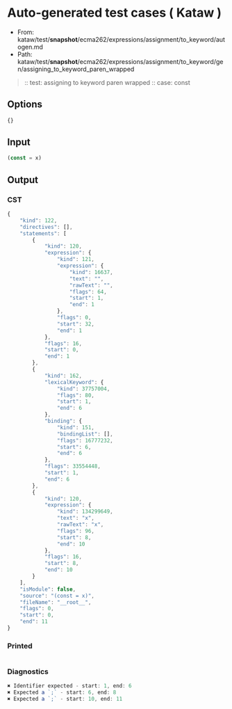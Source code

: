 # Auto-generated test cases ( Kataw )
- From: kataw/test/__snapshot__/ecma262/expressions/assignment/to_keyword/autogen.md
- Path: kataw/test/__snapshot__/ecma262/expressions/assignment/to_keyword/gen/assigning_to_keyword_paren_wrapped
> :: test: assigning to keyword paren wrapped
> :: case: const
## Options

`````js
{}
`````
## Input

`````js
(const = x)
`````
## Output

### CST

```javascript
{
    "kind": 122,
    "directives": [],
    "statements": [
        {
            "kind": 120,
            "expression": {
                "kind": 121,
                "expression": {
                    "kind": 16637,
                    "text": "",
                    "rawText": "",
                    "flags": 64,
                    "start": 1,
                    "end": 1
                },
                "flags": 0,
                "start": 32,
                "end": 1
            },
            "flags": 16,
            "start": 0,
            "end": 1
        },
        {
            "kind": 162,
            "lexicalKeyword": {
                "kind": 37757004,
                "flags": 80,
                "start": 1,
                "end": 6
            },
            "binding": {
                "kind": 151,
                "bindingList": [],
                "flags": 16777232,
                "start": 6,
                "end": 6
            },
            "flags": 33554448,
            "start": 1,
            "end": 6
        },
        {
            "kind": 120,
            "expression": {
                "kind": 134299649,
                "text": "x",
                "rawText": "x",
                "flags": 96,
                "start": 8,
                "end": 10
            },
            "flags": 16,
            "start": 8,
            "end": 10
        }
    ],
    "isModule": false,
    "source": "(const = x)",
    "fileName": "__root__",
    "flags": 0,
    "start": 0,
    "end": 11
}
```

### Printed

```javascript

```

### Diagnostics

```javascript
✖ Identifier expected - start: 1, end: 6
✖ Expected a `;` - start: 6, end: 8
✖ Expected a `;` - start: 10, end: 11

```

